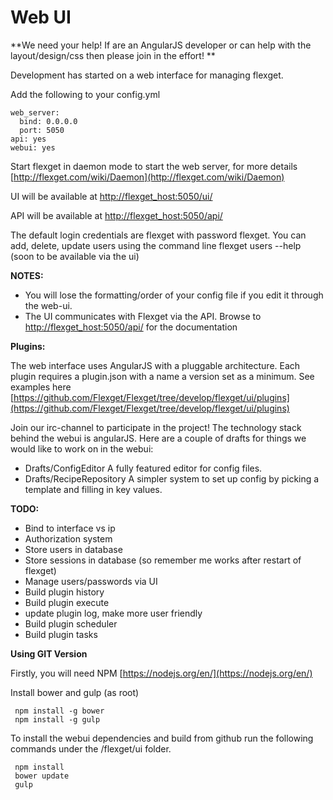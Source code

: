 # Web UI

**We need your help! If are an AngularJS developer or can help with the layout/design/css then please join in the effort! **

Development has started on a web interface for managing flexget.

Add the following to your config.yml

```
web_server:
  bind: 0.0.0.0
  port: 5050
api: yes
webui: yes
```

Start flexget in daemon mode to start the web server, for more details [http://flexget.com/wiki/Daemon](http://flexget.com/wiki/Daemon)

UI will be available at [http://flexget_host:5050/ui/](http://flexget_host:5050/ui/)

API will be available at [http://flexget_host:5050/api/](http://flexget_host:5050/api/)

The default login credentials are flexget with password flexget. You can add, delete, update users using the command line flexget users --help (soon to be available via the ui) 

**NOTES:**
- You will lose the formatting/order of your config file if you edit it through the web-ui.
- The UI communicates with Flexget via the API. Browse to [http://flexget_host:5050/api/](http://flexget_host:5050/api/) for the documentation


**Plugins:**

The web interface uses AngularJS with a pluggable architecture. Each plugin requires a plugin.json with a name a version set as a minimum. See examples here [https://github.com/Flexget/Flexget/tree/develop/flexget/ui/plugins](https://github.com/Flexget/Flexget/tree/develop/flexget/ui/plugins)
  
  


Join our irc-channel to participate in the project! The technology stack behind the webui is angularJS.
Here are a couple of drafts for things we would like to work on in the webui:
- Drafts/ConfigEditor A fully featured editor for config files.
- Drafts/RecipeRepository A simpler system to set up config by picking a template and filling in key values.

**TODO:**

- Bind to interface vs ip
- Authorization system 
- Store users in database
- Store sessions in database (so remember me works after restart of flexget)
- Manage users/passwords via UI
- Build plugin history
- Build plugin execute
- update plugin log, make more user friendly
- Build plugin scheduler
- Build plugin tasks

**Using GIT Version**

Firstly, you will need NPM [https://nodejs.org/en/](https://nodejs.org/en/)

Install bower and gulp (as root)
```
 npm install -g bower
 npm install -g gulp
```

To install the webui dependencies and build from github run the following commands under the <github>/flexget/ui folder.

```
 npm install
 bower update
 gulp
```

